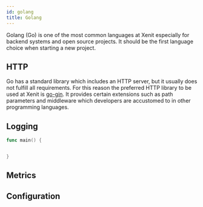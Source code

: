 ```yaml
---
id: golang
title: Golang
---
```


Golang (Go) is one of the most common languages at Xenit especially for backend systems and open source projects. It should be the first language choice when starting a new project.

## HTTP

Go has a standard library which includes an HTTP server, but it usually does not fulfill all requirements. For this reason the preferred HTTP library to be used at Xenit is [go-gin](https://github.com/gin-gonic/gin). It provides certain extensions such as path parameters and middleware which developers are accustomed to in other programming languages.

## Logging

```go
func main() {


}
```

## Metrics

## Configuration
